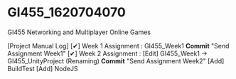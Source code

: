 # GI455_1620704070
GI455 Networking and Multiplayer Online Games

[Project Manual Log]
[✔] Week 1 Assignment : GI455_Week1 **Commit** "Send Assignment Week1"
[✔] Week 2 Assignment : 
      [Edit] GI455_Week1 -> GI455_UnityProject (Renaming) **Commit** "Send Assignment Week2"
      [Add] BuildTest
      [Add] NodeJS
